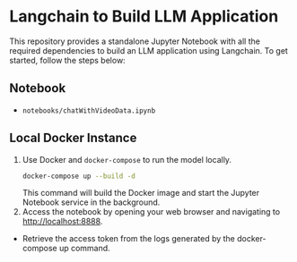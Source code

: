 # Langchain to Build LLM Application

This repository provides a standalone Jupyter Notebook with all the required dependencies to build an LLM application using Langchain. To get started, follow the steps below:

## Notebook
- `notebooks/chatWithVideoData.ipynb`

## Local Docker Instance
1. Use Docker and `docker-compose` to run the model locally.
   ```bash
   docker-compose up --build -d
   ```
   This command will build the Docker image and start the Jupyter Notebook service in the background.
2. Access the notebook by opening your web browser and navigating to [http://localhost:8888](http://localhost:8888).

- Retrieve the access token from the logs generated by the docker-compose up command.

